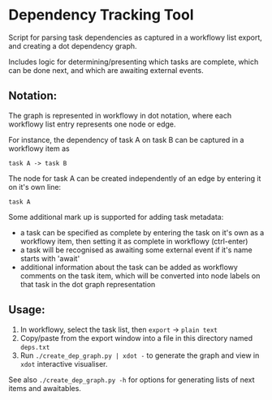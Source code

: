 # Dependency Tracking Tool

Script for parsing task dependencies as captured in a workflowy list export, and creating a dot dependency graph.

Includes logic for determining/presenting which tasks are complete, which can be done next, and which are awaiting external events.

## Notation:

The graph is represented in workflowy in dot notation, where each workflowy list entry represents one node or edge.

For instance, the dependency of task A on task B can be captured in a workflowy item as
```text
task A -> task B
```

The node for task A can be created independently of an edge by entering it on it's own line:

```text
task A
```

Some additional mark up is supported for adding task metadata:

* a task can be specified as complete by entering the task on it's own as a workflowy item, then setting it as complete in workflowy (ctrl-enter)
* a task will be recognised as awaiting some external event if it's name starts with 'await'
* additional information about the task can be added as workflowy comments on the task item, which will be converted into node labels on that task in the dot graph representation

## Usage:

1) In workflowy, select the task list, then `export` -> `plain text`
2) Copy/paste from the export window into a file in this directory named `deps.txt`
3) Run `./create_dep_graph.py | xdot -` to generate the graph and view in `xdot` interactive visualiser.

See also `./create_dep_graph.py -h` for options for generating lists of next items and awaitables.